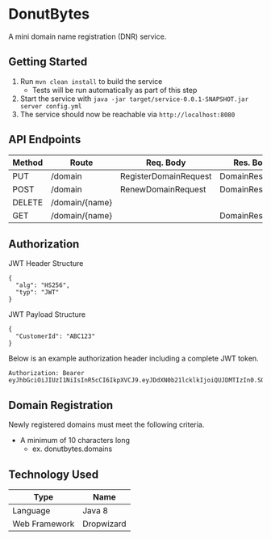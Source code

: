 # DonutBytes
A mini domain name registration (DNR) service.

## Getting Started
1. Run `mvn clean install` to build the service
    - Tests will be run automatically as part of this step
1. Start the service with `java -jar target/service-0.0.1-SNAPSHOT.jar server config.yml`
1. The service should now be reachable via `http://localhost:8080`

## API Endpoints
| Method | Route          | Req. Body             | Res. Body      | Headers       |
|--------|----------------|-----------------------|----------------|---------------|
| PUT    | /domain        | RegisterDomainRequest | DomainResponse | Authorization |
| POST   | /domain        | RenewDomainRequest    | DomainResponse | Authorization |
| DELETE | /domain/{name} |                       |                | Authorization |
| GET    | /domain/{name} |                       | DomainResponse |               |


## Authorization
JWT Header Structure
```
{
  "alg": "HS256",
  "typ": "JWT"
}
```

JWT Payload Structure
```
{
  "CustomerId": "ABC123"
}
```

Below is an example authorization header including a complete JWT token.
```
Authorization: Bearer eyJhbGciOiJIUzI1NiIsInR5cCI6IkpXVCJ9.eyJDdXN0b21lcklkIjoiQUJDMTIzIn0.SOmWEVz1hu6XoRLgxepZ_IQpFwMiZSMzVKJcMdRdbkc
```


## Domain Registration
Newly registered domains must meet the following criteria.
- A minimum of 10 characters long 
    - ex. donutbytes.domains


## Technology Used
| Type          | Name       |
|---------------|------------|
| Language      | Java 8     |
| Web Framework | Dropwizard |